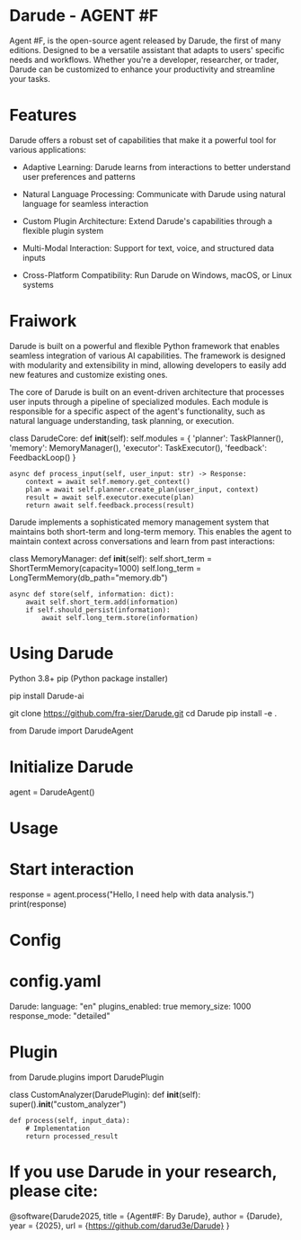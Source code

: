 # Darude - AGENT #F

Agent #F, is the open-source agent released by Darude, the first of many editions. Designed to be a versatile assistant that adapts to users' specific needs and workflows. Whether you're a developer, researcher, or trader, Darude can be customized to enhance your productivity and streamline your tasks.

# Features
Darude offers a robust set of capabilities that make it a powerful tool for various applications:

- Adaptive Learning: Darude learns from interactions to better understand user preferences and patterns

- Natural Language Processing: Communicate with Darude using natural language for seamless interaction

- Custom Plugin Architecture: Extend Darude's capabilities through a flexible plugin system

- Multi-Modal Interaction: Support for text, voice, and structured data inputs

- Cross-Platform Compatibility: Run Darude on Windows, macOS, or Linux systems



# Fraiwork

Darude is built on a powerful and flexible Python framework that enables seamless integration of various AI capabilities. The framework is designed with modularity and extensibility in mind, allowing developers to easily add new features and customize existing ones.

The core of Darude is built on an event-driven architecture that processes user inputs through a pipeline of specialized modules. Each module is responsible for a specific aspect of the agent's functionality, such as natural language understanding, task planning, or execution.


class DarudeCore:
    def __init__(self):
        self.modules = {
            'planner': TaskPlanner(),
            'memory': MemoryManager(),
            'executor': TaskExecutor(),
            'feedback': FeedbackLoop()
        }
        
    async def process_input(self, user_input: str) -> Response:
        context = await self.memory.get_context()
        plan = await self.planner.create_plan(user_input, context)
        result = await self.executor.execute(plan)
        return await self.feedback.process(result)

Darude implements a sophisticated memory management system that maintains both short-term and long-term memory. This enables the agent to maintain context across conversations and learn from past interactions:


class MemoryManager:
    def __init__(self):
        self.short_term = ShortTermMemory(capacity=1000)
        self.long_term = LongTermMemory(db_path="memory.db")
        
    async def store(self, information: dict):
        await self.short_term.add(information)
        if self.should_persist(information):
            await self.long_term.store(information)



# Using Darude

Python 3.8+
pip (Python package installer)

pip install Darude-ai

git clone https://github.com/fra-sier/Darude.git
cd Darude
pip install -e .

from Darude import DarudeAgent

# Initialize Darude
agent = DarudeAgent()

# Usage
# Start interaction
response = agent.process("Hello, I need help with data analysis.")
print(response)

# Config
# config.yaml
Darude:
  language: "en"
  plugins_enabled: true
  memory_size: 1000
  response_mode: "detailed"

# Plugin
from Darude.plugins import DarudePlugin

class CustomAnalyzer(DarudePlugin):
    def __init__(self):
        super().__init__("custom_analyzer")
    
    def process(self, input_data):
        # Implementation
        return processed_result




# If you use Darude in your research, please cite:

@software{Darude2025,
  title = {Agent#F: By Darude},
  author = {Darude},
  year = {2025},
  url = {https://github.com/darud3e/Darude}
}



